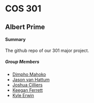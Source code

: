 # COS 301
## Albert Prime

#### Summary 
The github repo of our 301 major project.
##### Group Members
* [Dimpho Mahoko] 
* [Jason van Hattum]
* [Joshua Cilliers]
* [Keegan Ferrett]
* [Kyle Erwin]

[Dimpho Mahoko]: <https://github.com/>
[Joshua Cilliers]: <https://github.com/JoshC117>
[Jason van Hattum]: <http://jasonvh.me>
[Kyle Erwin]: <https://github.com/KyleErwin>
[Keegan Ferrett]: <https://github.com/KeeganFerrett>
